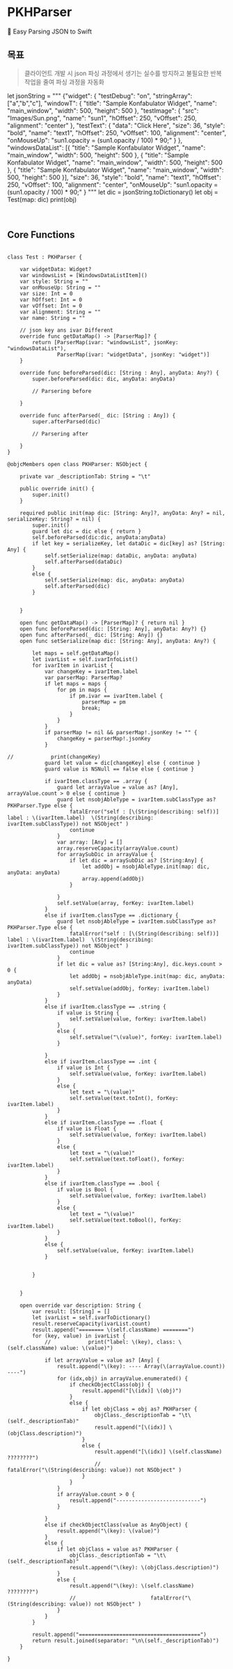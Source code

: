 # PKHParser
👻 Easy Parsing JSON to Swift 

## 목표
> 클라이언트 개발 시 json 파싱 과정에서 생기는 실수를 방지하고 불필요한 반복 작업을 줄여 파싱 과정을 자동화



let jsonString = """
{"widget": {
    "testDebug": "on",
     "stringArray": ["a","b","c"],
    "windowT": {
        "title": "Sample Konfabulator Widget",
        "name": "main_window",
        "width": 500,
        "height": 500
    },
    "testImage": {
        "src": "Images/Sun.png",
        "name": "sun1",
        "hOffset": 250,
        "vOffset": 250,
        "alignment": "center"
    },
    "testText": {
        "data": "Click Here",
        "size": 36,
        "style": "bold",
        "name": "text1",
        "hOffset": 250,
        "vOffset": 100,
        "alignment": "center",
        "onMouseUp": "sun1.opacity = (sun1.opacity / 100) * 90;"
    }
},
"windowsDataList": [{
        "title": "Sample Konfabulator Widget",
        "name": "main_window",
        "width": 500,
        "height": 500
    },
    {
        "title": "Sample Konfabulator Widget",
        "name": "main_window",
        "width": 500,
        "height": 500
    },
    {
        "title": "Sample Konfabulator Widget",
        "name": "main_window",
        "width": 500,
        "height": 500
    }],
"size": 36,
"style": "bold",
"name": "text1",
"hOffset": 250,
"vOffset": 100,
"alignment": "center",
"onMouseUp": "sun1.opacity = (sun1.opacity / 100) * 90;"
}
"""
        let dic = jsonString.toDictionary()
        let obj = Test(map: dic)
        print(obj)

<br>

## Core Functions


```

class Test : PKHParser { 

    var widgetData: Widget?
    var windowsList = [WindowsDataListItem]()
    var style: String = ""
    var onMouseUp: String = ""
    var size: Int = 0
    var hOffset: Int = 0
    var vOffset: Int = 0
    var alignment: String = ""
    var name: String = ""

    // json key ans ivar Different
    override func getDataMap() -> [ParserMap]? {
        return [ParserMap(ivar: "windowsList", jsonKey: "windowsDataList"),
                ParserMap(ivar: "widgetData", jsonKey: "widget")]
    }

    override func beforeParsed(dic: [String : Any], anyData: Any?) {
        super.beforeParsed(dic: dic, anyData: anyData)
        
        // Parsering before
        
    }
    
    override func afterParsed(_ dic: [String : Any]) {
        super.afterParsed(dic)
        
        // Parsering after
        
    }
}

@objcMembers open class PKHParser: NSObject {
    
    private var _descriptionTab: String = "\t"
    
    public override init() {
        super.init()
    }
    
    required public init(map dic: [String: Any]?, anyData: Any? = nil, serializeKey: String? = nil) {
        super.init()
        guard let dic = dic else { return }
        self.beforeParsed(dic:dic, anyData:anyData)
        if let key = serializeKey, let dataDic = dic[key] as? [String: Any] {
            self.setSerialize(map: dataDic, anyData: anyData)
            self.afterParsed(dataDic)
        }
        else {
            self.setSerialize(map: dic, anyData: anyData)
            self.afterParsed(dic)
        }
        
        
    }
    
    open func getDataMap() -> [ParserMap]? { return nil }
    open func beforeParsed(dic: [String: Any], anyData: Any?) {}
    open func afterParsed(_ dic: [String: Any]) {}
    open func setSerialize(map dic: [String: Any], anyData: Any?) {
        
        let maps = self.getDataMap()
        let ivarList = self.ivarInfoList()
        for ivarItem in ivarList {
            var changeKey = ivarItem.label
            var parserMap: ParserMap?
            if let maps = maps {
                for pm in maps {
                    if pm.ivar == ivarItem.label {
                        parserMap = pm
                        break;
                    }
                }
            }
            if parserMap != nil && parserMap!.jsonKey != "" {
                changeKey = parserMap!.jsonKey
            }
            
//            print(changeKey)
            guard let value = dic[changeKey] else { continue }
            guard value is NSNull == false else { continue }
            
            if ivarItem.classType == .array {
                guard let arrayValue = value as? [Any], arrayValue.count > 0 else { continue }
                guard let nsobjAbleType = ivarItem.subClassType as? PKHParser.Type else {
                    fatalError("self : [\(String(describing: self))] label : \(ivarItem.label)  \(String(describing: ivarItem.subClassType)) not NSObject" )
                    continue
                }
                var array: [Any] = []
                array.reserveCapacity(arrayValue.count)
                for arraySubDic in arrayValue {
                    if let dic = arraySubDic as? [String:Any] {
                        let addObj = nsobjAbleType.init(map: dic, anyData: anyData)
                        array.append(addObj)
                    }
                    
                }
                self.setValue(array, forKey: ivarItem.label)
            }
            else if ivarItem.classType == .dictionary {
                guard let nsobjAbleType = ivarItem.subClassType as? PKHParser.Type else {
                    fatalError("self : [\(String(describing: self))] label : \(ivarItem.label)  \(String(describing: ivarItem.subClassType)) not NSObject" )
                    continue
                }
                if let dic = value as? [String:Any], dic.keys.count > 0 {
                    let addObj = nsobjAbleType.init(map: dic, anyData: anyData)
                    self.setValue(addObj, forKey: ivarItem.label)
                }
            }
            else if ivarItem.classType == .string {
                if value is String {
                    self.setValue(value, forKey: ivarItem.label)
                }
                else {
                    self.setValue("\(value)", forKey: ivarItem.label)
                }
                
            }
            else if ivarItem.classType == .int {
                if value is Int {
                    self.setValue(value, forKey: ivarItem.label)
                }
                else {
                    let text = "\(value)"
                    self.setValue(text.toInt(), forKey: ivarItem.label)
                }
            }
            else if ivarItem.classType == .float {
                if value is Float {
                    self.setValue(value, forKey: ivarItem.label)
                }
                else {
                    let text = "\(value)"
                    self.setValue(text.toFloat(), forKey: ivarItem.label)
                }
            }
            else if ivarItem.classType == .bool {
                if value is Bool {
                    self.setValue(value, forKey: ivarItem.label)
                }
                else {
                    let text = "\(value)"
                    self.setValue(text.toBool(), forKey: ivarItem.label)
                }
            }
            else {
                self.setValue(value, forKey: ivarItem.label)
            }
            
            
        }
        
        
    }
    
    open override var description: String {
        var result: [String] = []
        let ivarList = self.ivarToDictionary()
        result.reserveCapacity(ivarList.count)
        result.append("======== \(self.className) ========")
        for (key, value) in ivarList {
            //            print("label: \(key), class: \(self.className) value: \(value)")

            if let arrayValue = value as? [Any] {
                result.append("\(key): ---- Array(\(arrayValue.count)) ----")
                for (idx,obj) in arrayValue.enumerated() {
                    if checkObjectClass(obj) {
                        result.append("[\(idx)] \(obj)")
                    }
                    else {
                        if let objClass = obj as? PKHParser {
                            objClass._descriptionTab = "\t\(self._descriptionTab)"
                            result.append("[\(idx)] \(objClass.description)")
                        }
                        else {
                            result.append("[\(idx)] \(self.className) ????????")
                            //                                fatalError("\(String(describing: value)) not NSObject" )
                        }
                    }
                }
                if arrayValue.count > 0 {
                    result.append("---------------------------")
                }

            }
            else if checkObjectClass(value as AnyObject) {
                result.append("\(key): \(value)")
            }
            else {
                if let objClass = value as? PKHParser {
                    objClass._descriptionTab = "\t\(self._descriptionTab)"
                    result.append("\(key): \(objClass.description)")
                }
                else {
                    result.append("\(key): \(self.className) ????????")
                    //                        fatalError("\(String(describing: value)) not NSObject" )
                }
            }
        }

        result.append("=======================================")
        return result.joined(separator: "\n\(self._descriptionTab)")
    }
    
}
```
